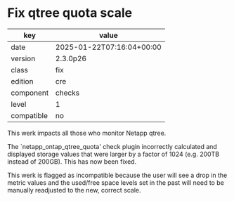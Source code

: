[//]: # (werk v2)
# Fix qtree quota scale

key        | value
---------- | ---
date       | 2025-01-22T07:16:04+00:00
version    | 2.3.0p26
class      | fix
edition    | cre
component  | checks
level      | 1
compatible | no

This werk impacts all those who monitor Netapp qtree.

The `netapp_ontap_qtree_quota' check plugin incorrectly calculated and displayed
storage values that were larger by a factor of 1024 (e.g. 200TB instead of 200GB).
This has now been fixed.

This werk is flagged as incompatible because the user will see a drop in the metric values
and the used/free space levels set in the past will need to be manually readjusted to the new, correct scale.
